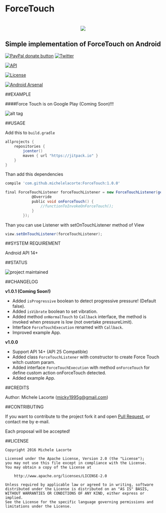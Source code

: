 # ForceTouch
<h1 align="center"><img src="https://s13.postimg.org/rodwtssrr/background.png"/></h1>
<h2 align="center">Simple implementation of ForceTouch on Android</h1>


<span class="badge-paypal"><a href="https://www.paypal.com/cgi-bin/webscr?cmd=_s-xclick&amp;hosted_button_id=LY7EX8WMWPWV6" title="Donate to this project using Paypal"><img src="https://img.shields.io/badge/paypal-donate-yellow.svg" alt="PayPal donate button" /></a></span>
[![Twitter](https://img.shields.io/badge/Twitter-@LacorteMichele-blue.svg?style=flat)](https://twitter.com/LacorteMichele)

[![API](https://img.shields.io/badge/API-14%2B-yellow.svg?style=flat)](https://android-arsenal.com/api?level=14)

[![License](https://img.shields.io/badge/license-Apache%202-4EB1BA.svg)](https://www.apache.org/licenses/LICENSE-2.0.html)

[![Android Arsenal](https://img.shields.io/badge/Android%20Arsenal-ForceTouch-brightgreen.svg?style=flat)](http://android-arsenal.com/details/1/4560)


##EXAMPLE

####Force Touch is on Google Play (Coming Soon)!!!

![alt tag](https://s14.postimg.org/5973qqtcx/screen.png)

##USAGE

Add this to `build.gradle`

```groovy
allprojects {
    repositories {
        jcenter()
        maven { url "https://jitpack.io" }
    }
}
```

Than add this dependencies

```groovy
compile 'com.github.michelelacorte:ForceTouch:1.0.0'
```

```groovy
final ForceTouchListener forceTouchListener = new ForceTouchListener(getApplicationContext(), 70, 0.27f, new ForceTouchExecution() {
            @Override
            public void onForceTouch() {
                //functionToInvokeOnForceTouch();
            }
        });
```

Than you can use Listener with setOnTouchListener method of View

```groovy
view.setOnTouchListener(forceTouchListener);
```

##SYSTEM REQUIREMENT

Android API 14+

##STATUS

![project maintained](https://img.shields.io/badge/Project-Maintained-green.svg)

##CHANGELOG

**v1.0.1 (Coming Soon!)**
- Added `isProgressive` boolean to detect progressive pressure! (Default false).
- Added `isVibrate` boolean to set vibration.
- Added method `onNormalTouch` to `Callback` interface, the method is invoked when pressure is low (not overtake pressureLimit).
- Interface `ForceTouchExecution` renamed with `Callback`.
- Improved example App.

**v1.0.0**
- Support API 14+ (API 25 Compatible)
- Added class `ForceTouchListener` with constructor to create Force Touch witch custom param.
- Added interface `ForceTouchExecution` with method `onForceTouch` for define custom action onForceTouch detected.
- Added example App.

##CREDITS

Author: Michele Lacorte (micky1995g@gmail.com)

##CONTRIBUTING

If you want to contribute to the project fork it and open [Pull Request](https://github.com/michelelacorte/ForceTouch/pulls), or contact me by e-mail.

Each proposal will be accepted!

##LICENSE

```
Copyright 2016 Michele Lacorte

Licensed under the Apache License, Version 2.0 (the "License");
you may not use this file except in compliance with the License.
You may obtain a copy of the License at

    http://www.apache.org/licenses/LICENSE-2.0

Unless required by applicable law or agreed to in writing, software
distributed under the License is distributed on an "AS IS" BASIS,
WITHOUT WARRANTIES OR CONDITIONS OF ANY KIND, either express or implied.
See the License for the specific language governing permissions and
limitations under the License.
```
